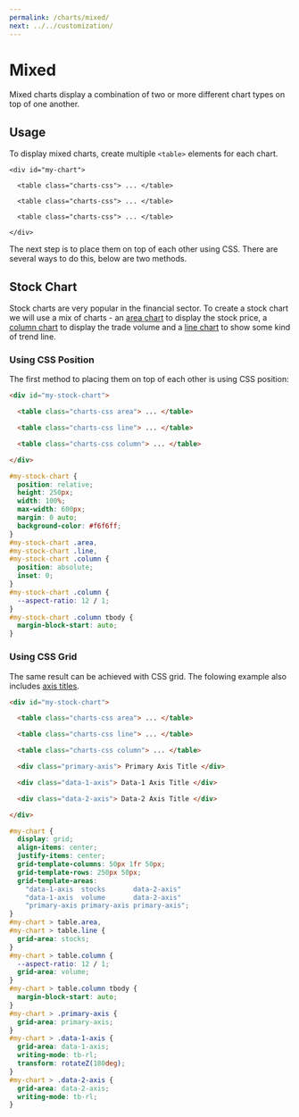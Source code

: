 ```yaml
---
permalink: /charts/mixed/
next: ../../customization/
---
```


# Mixed

Mixed charts display a combination of two or more different chart types on top of one another.

## Usage

To display mixed charts, create multiple `<table>` elements for each chart.

```html{3,5,7}
<div id="my-chart">

  <table class="charts-css"> ... </table>

  <table class="charts-css"> ... </table>

  <table class="charts-css"> ... </table>

</div>
```

The next step is to place them on top of each other using CSS. There are several ways to do this, below are two methods.

## Stock Chart

Stock charts are very popular in the financial sector. To create a stock chart we will use a mix of charts - an [area chart](./area/) to display the stock price, a [column chart](./column/) to display the trade volume and a [line chart](./line/) to show some kind of trend line.

### Using CSS Position

The first method to placing them on top of each other is using CSS position:

```html
<div id="my-stock-chart">

  <table class="charts-css area"> ... </table>

  <table class="charts-css line"> ... </table>

  <table class="charts-css column"> ... </table>

</div>
```

```css
#my-stock-chart {
  position: relative;
  height: 250px;
  width: 100%;
  max-width: 600px;
  margin: 0 auto;
  background-color: #f6f6ff;
}
#my-stock-chart .area,
#my-stock-chart .line,
#my-stock-chart .column {
  position: absolute;
  inset: 0;
}
#my-stock-chart .column {
  --aspect-ratio: 12 / 1;
}
#my-stock-chart .column tbody {
  margin-block-start: auto;
}
```

<code-example code-example-id="stock-chart-example-1">
<template v-slot:css-code>
#stock-chart-example-1 {
  position: relative;
  height: 250px;
  width: 100%;
  max-width: 600px;
  margin: 0 auto;
  background-color: #f6f6ff;
}
#stock-chart-example-1 .area,
#stock-chart-example-1 .line,
#stock-chart-example-1 .column {
  position: absolute;
  inset: 0;
}
#stock-chart-example-1 .column {
  --aspect-ratio: 12 / 1;
}
#stock-chart-example-1 .column tbody {
  margin-block-start: auto;
}
#stock-chart-example-1 .area {
  --color: linear-gradient(#f30, #fff);
}
#stock-chart-example-1 .line {
  --color: #fc1;
}
#stock-chart-example-1 .column tr:nth-child(even) {
  --color: #e88;
}
#stock-chart-example-1 .column tr:nth-child(odd) {
  --color: #8c8;
}
</template>
<template v-slot:html-code>
<div id="stock-chart-example-1">

  <table class="charts-css area">
    <caption> Stock price </caption>
    <tbody>
      <tr><td style="--start: 0.2; --size: 0.4"></td></tr>
      <tr><td style="--start: 0.4; --size: 0.8"></td></tr>
      <tr><td style="--start: 0.8; --size: 0.6"></td></tr>
      <tr><td style="--start: 0.6; --size: 1.0"></td></tr>
      <tr><td style="--start: 1.0; --size: 0.3"></td></tr>
    </tbody>
  </table>

  <table class="charts-css line">
    <caption> Trend Line </caption>
    <tbody>
      <tr><td style="--start: 0.4; --size: 0.5"></td></tr>
      <tr><td style="--start: 0.5; --size: 0.3"></td></tr>
      <tr><td style="--start: 0.3; --size: 0.4"></td></tr>
      <tr><td style="--start: 0.4; --size: 0.7"></td></tr>
    </tbody>
  </table>

  <table class="charts-css column data-spacing-2">
    <caption> Stock trade volume </caption>
    <tbody>
      <tr><td style="--size: 0.6;"></td></tr>
      <tr><td style="--size: 0.9;"></td></tr>
      <tr><td style="--size: 1.0;"></td></tr>
      <tr><td style="--size: 0.4;"></td></tr>
      <tr><td style="--size: 0.3;"></td></tr>
      <tr><td style="--size: 0.6;"></td></tr>
      <tr><td style="--size: 0.9;"></td></tr>
      <tr><td style="--size: 1.0;"></td></tr>
      <tr><td style="--size: 0.4;"></td></tr>
      <tr><td style="--size: 0.3;"></td></tr>
      <tr><td style="--size: 0.6;"></td></tr>
      <tr><td style="--size: 0.9;"></td></tr>
      <tr><td style="--size: 1.0;"></td></tr>
      <tr><td style="--size: 0.4;"></td></tr>
      <tr><td style="--size: 0.3;"></td></tr>
      <tr><td style="--size: 0.6;"></td></tr>
      <tr><td style="--size: 0.9;"></td></tr>
      <tr><td style="--size: 1.0;"></td></tr>
      <tr><td style="--size: 0.4;"></td></tr>
      <tr><td style="--size: 0.3;"></td></tr>
      <tr><td style="--size: 0.6;"></td></tr>
      <tr><td style="--size: 0.9;"></td></tr>
      <tr><td style="--size: 1.0;"></td></tr>
      <tr><td style="--size: 0.4;"></td></tr>
      <tr><td style="--size: 0.3;"></td></tr>
    </tbody>
  </table>

</div>
</template>
</code-example>

### Using CSS Grid

The same result can be achieved with CSS grid. The folowing example also includes [axis titles](../components/axes/#axis-title).

```html
<div id="my-stock-chart">

  <table class="charts-css area"> ... </table>

  <table class="charts-css line"> ... </table>

  <table class="charts-css column"> ... </table>

  <div class="primary-axis"> Primary Axis Title </div>

  <div class="data-1-axis"> Data-1 Axis Title </div>

  <div class="data-2-axis"> Data-2 Axis Title </div>

</div>
```

```css
#my-chart {
  display: grid;
  align-items: center;
  justify-items: center;
  grid-template-columns: 50px 1fr 50px;
  grid-template-rows: 250px 50px;
  grid-template-areas: 
    "data-1-axis  stocks       data-2-axis"
    "data-1-axis  volume       data-2-axis"
    "primary-axis primary-axis primary-axis";
}
#my-chart > table.area,
#my-chart > table.line {
  grid-area: stocks;
}
#my-chart > table.column {
  --aspect-ratio: 12 / 1;
  grid-area: volume;
}
#my-chart > table.column tbody {
  margin-block-start: auto;
}
#my-chart > .primary-axis {
  grid-area: primary-axis;
}
#my-chart > .data-1-axis {
  grid-area: data-1-axis;
  writing-mode: tb-rl;
  transform: rotateZ(180deg);
}
#my-chart > .data-2-axis {
  grid-area: data-2-axis;
  writing-mode: tb-rl;
}
```

<code-example code-example-id="stock-chart-example-2">
<template v-slot:css-code>
#stock-chart-example-2 {
  display: grid;
  align-items: center;
  justify-items: center;
  grid-template-columns: 50px 1fr 50px;
  grid-template-rows: 200px 50px 50px;
  grid-template-areas: 
    "data-1-axis  stocks       data-2-axis"
    "data-1-axis  volume       data-2-axis"
    "primary-axis primary-axis primary-axis";
  background-color: #f6f6ff;
  width: 650px;
}
#stock-chart-example-2 > table.area,
#stock-chart-example-2 > table.line {
  grid-area: stocks;
}
#stock-chart-example-2 > table.column {
  --aspect-ratio: 12 / 1;
  grid-area: volume;
}
#stock-chart-example-2 > table.column tbody {
  margin-block-start: auto;
}
#stock-chart-example-2 > .primary-axis {
  grid-area: primary-axis;
}
#stock-chart-example-2 > .data-1-axis {
  grid-area: data-1-axis;
  writing-mode: tb-rl;
  transform: rotateZ(180deg);
}
#stock-chart-example-2 > .data-2-axis {
  grid-area: data-2-axis;
  writing-mode: tb-rl;
}
/* Colors */
#stock-chart-example-2 > table.area {
  --color: linear-gradient(#99e, rgba(0, 0, 0, 0));
}
#stock-chart-example-2 > table.line {
  --color: #fc1;
}
#stock-chart-example-2 > table.column tr:nth-child(even) {
  --color: #e88;
}
#stock-chart-example-2 > table.column tr:nth-child(odd) {
  --color: #8c8;
}
</template>
<template v-slot:html-code>
<div id="stock-chart-example-2">

  <table class="charts-css area">
    <caption> Stock Price </caption>
    <tbody>
      <tr><td style="--start: 0.3; --size: 0.4"></td></tr>
      <tr><td style="--start: 0.4; --size: 0.8"></td></tr>
      <tr><td style="--start: 0.8; --size: 0.6"></td></tr>
      <tr><td style="--start: 0.6; --size: 1.0"></td></tr>
      <tr><td style="--start: 1.0; --size: 0.3"></td></tr>
      <tr><td style="--start: 0.3; --size: 0.8"></td></tr>
      <tr><td style="--start: 0.8; --size: 0.6"></td></tr>
      <tr><td style="--start: 0.6; --size: 1.0"></td></tr>
      <tr><td style="--start: 1.0; --size: 0.3"></td></tr>
      <tr><td style="--start: 0.3; --size: 0.8"></td></tr>
      <tr><td style="--start: 0.8; --size: 0.6"></td></tr>
      <tr><td style="--start: 0.6; --size: 1.0"></td></tr>
      <tr><td style="--start: 1.0; --size: 0.3"></td></tr>
    </tbody>
  </table>

  <table class="charts-css line">
    <caption> Trend Line </caption>
    <tbody>
      <tr><td style="--start: 0.4; --size: 0.5"></td></tr>
      <tr><td style="--start: 0.5; --size: 0.3"></td></tr>
      <tr><td style="--start: 0.3; --size: 0.4"></td></tr>
      <tr><td style="--start: 0.4; --size: 0.7"></td></tr>
    </tbody>
  </table>

  <table class="charts-css column data-spacing-2">
    <caption> Stock trade volume </caption>
    <tbody>
      <tr><td style="--size: 0.6;"></td></tr>
      <tr><td style="--size: 0.9;"></td></tr>
      <tr><td style="--size: 1.0;"></td></tr>
      <tr><td style="--size: 0.4;"></td></tr>
      <tr><td style="--size: 0.3;"></td></tr>
      <tr><td style="--size: 0.6;"></td></tr>
      <tr><td style="--size: 0.9;"></td></tr>
      <tr><td style="--size: 1.0;"></td></tr>
      <tr><td style="--size: 0.4;"></td></tr>
      <tr><td style="--size: 0.3;"></td></tr>
      <tr><td style="--size: 0.6;"></td></tr>
      <tr><td style="--size: 0.9;"></td></tr>
      <tr><td style="--size: 1.0;"></td></tr>
      <tr><td style="--size: 0.4;"></td></tr>
      <tr><td style="--size: 0.3;"></td></tr>
      <tr><td style="--size: 0.6;"></td></tr>
      <tr><td style="--size: 0.9;"></td></tr>
      <tr><td style="--size: 1.0;"></td></tr>
      <tr><td style="--size: 0.4;"></td></tr>
      <tr><td style="--size: 0.3;"></td></tr>
      <tr><td style="--size: 0.6;"></td></tr>
      <tr><td style="--size: 0.9;"></td></tr>
      <tr><td style="--size: 1.0;"></td></tr>
      <tr><td style="--size: 0.4;"></td></tr>
      <tr><td style="--size: 0.3;"></td></tr>
    </tbody>
  </table>
  <div class="primary-axis"> Primary Axis Title </div>
  <div class="data-1-axis"> Stock Price </div>
  <div class="data-2-axis"> Moving Average </div>
</div>
</template>
</code-example>
